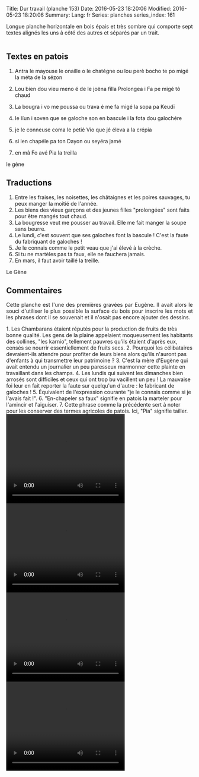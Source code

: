 Title: Dur travail (planche 153)
Date: 2016-05-23 18:20:06
Modified: 2016-05-23 18:20:06
Summary: 
Lang: fr
Series: planches
series_index: 161

<p style="text-align:justify;">Longue planche horizontale en bois épais et très sombre qui comporte sept textes alignés les uns à côté des autres et séparés par un trait.</p>

<figure class="image-block" style="float: center;">
  <img alt="" src="{static}/images/planche_153.png">
  <figcaption style="max-width: 1068px"></figcaption>
</figure>


## Textes en patois
1.	Antra  le  mayouse  le  onaille  o le  chatégne  ou  lou  perè  bocho  te  po  migé  la  méta  de  la  sézon
2.	Lou  bien  dou  vieu  meno  é  de  le  joëna  filla  Prolongea  i  Fa  pe  migé  tô  chaud

3.	La  bougra  i  vo  me  poussa  ou  trava  é  me  fa  migé  la  sopa  pa  Keudï

4.	le  lïun  i  soven  que  se  galoche  son  en  bascule  i  la  fota  dou  galochére

5.	je  le  conneuse  coma  le  petié  Vio  que  jé  éleva  a  la  crépia

6.	si  ien  chapéle  pa  ton  Dayon  ou  seyéra  jamé

7.	en  mâ  Fo  avé  Pia  la  treilla

le gène

## Traductions
1.	Entre les fraises, les noisettes, les châtaignes et les poires sauvages, tu peux manger la moitié de l'année.
2.	Les biens des vieux garçons et des jeunes filles "prolongées" sont faits pour être mangés tout chaud.
3.	La bougresse veut me pousser au travail. Elle me fait manger la soupe sans beurre.
4.	Le lundi, c'est souvent que ses galoches font la bascule !  C'est la faute du fabriquant de galoches !
5.	Je le connais comme le petit veau que j'ai élevé à la crèche.
6.	Si tu ne martèles pas ta faux, elle ne fauchera jamais.
7.	En mars, il faut avoir taillé la treille.

Le Gène

## Commentaires
<p style="text-align:justify;">Cette planche est l'une des premières gravées par Eugène. Il avait alors le souci d'utiliser le plus possible la surface du bois pour inscrire les mots et les phrases dont il se souvenait et il n'osait pas encore ajouter des dessins.</p>
1.	Les Chambarans étaient réputés pour la production de fruits de très bonne qualité. Les gens de la plaine appelaient moqueusement les habitants des collines, "les karnio", tellement pauvres qu'ils étaient d'après eux, censés se nourrir essentiellement de fruits secs.
2.	Pourquoi les célibataires devraient-ils attendre pour profiter de leurs biens alors qu'ils n'auront pas d'enfants à qui transmettre leur patrimoine ?
3.	C'est la mère d'Eugène qui avait entendu un journalier un peu paresseux marmonner cette plainte en travaillant dans les champs.
4.	Les lundis qui suivent les dimanches bien arrosés sont difficiles et ceux qui ont trop bu vacillent un peu ! La mauvaise foi leur en fait reporter la faute sur quelqu'un d'autre : le fabricant de galoches !
5.	Équivalent de l'expression courante "je le connais comme si je l'avais fait !".
6. 	"En-chapeler sa faux" signifie en patois la marteler pour l'amincir et l'aiguiser.
7.	Cette phrase comme la précédente sert à noter pour les conserver des termes agricoles de patois. Ici, "Pia" signifie tailler.





<video width="320" height="240" controls>
  <source src="https://d1njpgd0ygatdn.cloudfront.net/video_153_h1_h2_h3-2.mp4" type="video/mp4">
</video>

<video width="320" height="240" controls>
  <source src="https://d1njpgd0ygatdn.cloudfront.net/video_153_h4-2.mp4" type="video/mp4">
</video>

<video width="320" height="240" controls>
  <source src="https://d1njpgd0ygatdn.cloudfront.net/video_153_h5_h6-2.mp4" type="video/mp4">
</video>

<video width="320" height="240" controls>
  <source src="https://d1njpgd0ygatdn.cloudfront.net/video_153_h7-2.mp4" type="video/mp4">
</video>
